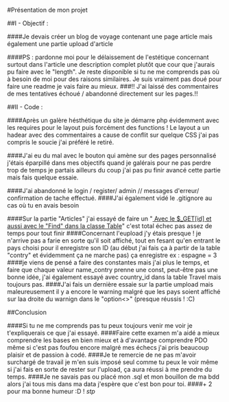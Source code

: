 #Présentation de mon projet 

##I - Objectif : 

####Je devais créer un blog de voyage contenant une page article mais également une partie upload d'article

####PS : pardonne moi pour le délaissement de l'estétique concernant surtout dans l'article une description complet plutôt que cour que j'aurais pu faire avec le "length". Je reste disponible si tu ne me comprends pas où à besoin de moi pour des raisons similaires. Je suis vraiment pas doué pour faire une readme je vais faire au mieux.
###!! J'ai laissé des commentaires de mes tentatives échoué / abandonné directement sur les pages.!!


##II - Code : 

####Après un galère hésthétique du site  je démarre php évidemment avec les requires pour le layout puis forcément des functions ! Le layout a un hadear avec des commentaires a cause de conflit sur quelque CSS j'ai pas compris le soucie j'ai préféré le retiré.

####J'ai eu du mal avec le bouton qui amène sur des pages personnalisé j'étais éparpillé dans mes objectifs quand je galérais pour ne pas perdre trop de temps je partais ailleurs du coup j'ai pas pu finir avancé cette partie mais fais quelque essaie.

####J'ai abandonné le login / register/ admin // messages d'erreur/ confirmation de tache effectué. 
####J'ai également vidé le .gitignore au cas où tu en avais besoin

####Sur la partie "Articles" j'ai essayé de faire un "<a href> Avec le $_GET[id] et aussi avec le "Find" dans la classe Table</a>" c'est total échec pas assez de temps pour tout finir
####Concernant l'eupload j'y étais presque ! je n'arrive pas a farie en sorte qu'il soit affiché, tout en fesant qu'en entrant le pays choisi pour il enregistre son ID (au début j'ai fais ça à partir de la table "contry" et évidemment ça ne marche pas) ça enregistre ex : espagne = 3 
####je viens de pensé a faire des constantes mais j'ai plus le temps, et faire que chaque valeur name_contry prenne une const, peut-être pas une bonne idée, j'ai également essayé avec country_id dans la table Travel mais toujours pas. 
####J'ai fais un dernière essaie sur la partie umpload mais maleureusement il y a encore le warning malgré que les pays soient affiché sur laa droite du warnign dans le "option<>" (presque réussis ! :C)

##Conclusion 

####Si tu ne me comprends pas tu peux toujours venir me voir je t'expliquerais ce que j'ai essayé.
####Faire cette examen m'a aidé a mieux comprendre les bases en bien mieux et à d'avantage comprendre PDO même si c'est pas foufou encore malgré mes échecs j'ai pris beaucoup plaisir et de passion à codé.
####Je te remercie de ne pas m'avoir surchargé de travail je m'en suis imposé seul comme tu peux le voir même si j'ai fais en sorte de rester sur l'upload, ça aura réussi à me prendre du temps.
####Je ne savais pas ou placé mon .sql et mon bouillon de ma bdd alors j'ai tous mis dans ma data j'espère que c'est bon pour toi.
####+ 2 pour ma bonne humeur :D ! *stp*
